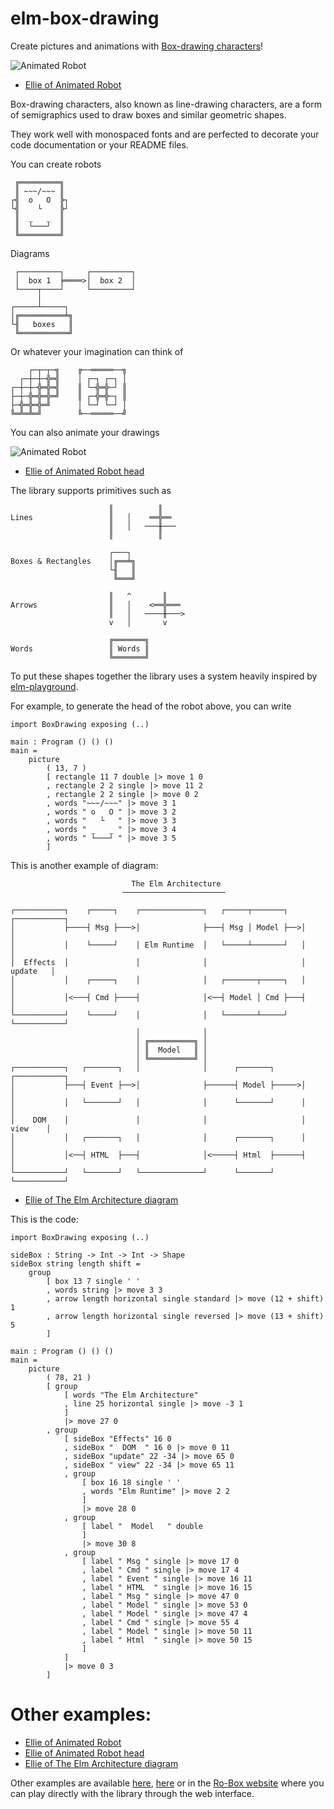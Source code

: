 # elm-box-drawing

Create pictures and animations with [Box-drawing characters](https://en.wikipedia.org/wiki/Box-drawing_character)!

![Animated Robot](https://lucamug.github.io/elm-box-drawing/images/robot-animation.gif)

* [Ellie of Animated Robot](https://ellie-app.com/9T8p4zgj3QKa1)

Box-drawing characters, also known as line-drawing characters, are a form of semigraphics used to draw boxes and similar geometric shapes.

They work well with monospaced fonts and are perfected to decorate your code documentation or your README files.

You can create robots

     ╔═════════╗
     ║ ~~~/~~~ ║
    ┌╣  o   O  ╠┐
    └╣    └    ╠┘
     ║  _   _  ║
     ║  └───┘  ║
     ╚═════════╝

Diagrams

     ┌─────────┐     ┌─────────┐
     │  box 1  ╞════>│  box 2  │
     └────┬────┘     └─────────┘
          │
    ┌─────┴─────┐
    │╔══════════╧╗
    └╢   boxes   ║
     ╚═══════════╝

Or whatever your imagination can think of

        ┌─┬─┬─╗    ╔──═════──╗
      ┌─┼─┼─╬═╣    │ ┌─┐ ┌─┐ │
    ┌─┼─┼─╬═╬═╣    ║ └─╬═╬─┘ ║
    ├─┼─╬═╬═╬═╝    ║ ┌─╬═╬─┐ ║
    ├─╬═╬═╬═╝      │ └─┘ └─┘ │
    ╚═╩═╩═╝        ╚──═════──╝

You can also animate your drawings

![Animated Robot](https://lucamug.github.io/elm-box-drawing/images/blinking-small.gif)

* [Ellie of Animated Robot head](https://ellie-app.com/9T8nz9XNT4Za1)

The library supports primitives such as

                          ║          ║
    Lines                 ║   │    ══╬══
                          ║   │   ───╫───
                          ║          ║

                          ┌───┐
    Boxes & Rectangles    │╔══╧╗
                          └╢   ║
                           ╚═══╝

                          ║   ^       ║
    Arrows                ║   │    <══╬═══
                          ║   │   ────╫───>
                          v   │       v

                          ╔═══════╗
    Words                 ║ Words ║
                          ╚═══════╝


To put these shapes together the library uses a system heavily inspired by [elm-playground](https://package.elm-lang.org/packages/evancz/elm-playground/latest/).

For example, to generate the head of the robot above, you can write

    import BoxDrawing exposing (..)

    main : Program () () ()
    main =
        picture
            ( 13, 7 )
            [ rectangle 11 7 double |> move 1 0
            , rectangle 2 2 single |> move 11 2
            , rectangle 2 2 single |> move 0 2
            , words "~~~/~~~" |> move 3 1
            , words " o   O " |> move 3 2
            , words "   └   " |> move 3 3
            , words " _   _ " |> move 3 4
            , words " └───┘ " |> move 3 5
            ]


This is another example of diagram:

                               The Elm Architecture                               
                             ───────────────────────                              

    ┌───────────┐    ┌─────┐    ┌──────────────┐   ┌─────┬───────┐   ┌───────────┐
    │           ├────┤ Msg ├───>│              ├───┤ Msg │ Model ├──>│           │
    │           │    └─────┘    │ Elm Runtime  │   └─────┴───────┘   │           │
    │  Effects  │               │              │                     │  update   │
    │           │    ┌─────┐    │              │   ┌───────┬─────┐   │           │
    │           │<───┤ Cmd ├────┤              │<──┤ Model │ Cmd ├───┤           │
    └───────────┘    └─────┘    │              │   └───────┴─────┘   └───────────┘
                                │              │                                  
                                │ ╔══════════╗ │                                  
                                │ ║  Model   ║ │                                  
                                │ ╚══════════╝ │                                  
    ┌───────────┐   ┌───────┐   │              │      ┌───────┐      ┌───────────┐
    │           ├───┤ Event ├──>│              ├──────┤ Model ├─────>│           │
    │           │   └───────┘   │              │      └───────┘      │           │
    │    DOM    │               │              │                     │   view    │
    │           │   ┌───────┐   │              │      ┌───────┐      │           │
    │           │<──┤ HTML  ├───┤              │<─────┤ Html  ├──────┤           │
    └───────────┘   └───────┘   └──────────────┘      └───────┘      └───────────┘

* [Ellie of The Elm Architecture diagram](https://ellie-app.com/9T8kXPWHf8Za1)

This is the code:

    import BoxDrawing exposing (..)

    sideBox : String -> Int -> Int -> Shape
    sideBox string length shift =
        group
            [ box 13 7 single ' '
            , words string |> move 3 3
            , arrow length horizontal single standard |> move (12 + shift) 1
            , arrow length horizontal single reversed |> move (13 + shift) 5
            ]

    main : Program () () ()
    main =
        picture
            ( 78, 21 )
            [ group
                [ words "The Elm Architecture"
                , line 25 horizontal single |> move -3 1
                ]
                |> move 27 0
            , group
                [ sideBox "Effects" 16 0
                , sideBox "  DOM  " 16 0 |> move 0 11
                , sideBox "update" 22 -34 |> move 65 0
                , sideBox " view" 22 -34 |> move 65 11
                , group
                    [ box 16 18 single ' '
                    , words "Elm Runtime" |> move 2 2
                    ]
                    |> move 28 0
                , group
                    [ label "  Model   " double
                    ]
                    |> move 30 8
                , group
                    [ label " Msg " single |> move 17 0
                    , label " Cmd " single |> move 17 4
                    , label " Event " single |> move 16 11
                    , label " HTML  " single |> move 16 15
                    , label " Msg " single |> move 47 0
                    , label " Model " single |> move 53 0
                    , label " Model " single |> move 47 4
                    , label " Cmd " single |> move 55 4
                    , label " Model " single |> move 50 11
                    , label " Html  " single |> move 50 15
                    ]
                ]
                |> move 0 3
            ]


# Other examples:

* [Ellie of Animated Robot](https://ellie-app.com/9T8p4zgj3QKa1)
* [Ellie of Animated Robot head](https://ellie-app.com/9T8nz9XNT4Za1)
* [Ellie of The Elm Architecture diagram](https://ellie-app.com/9T8kXPWHf8Za1)

Other examples are available [here](https://github.com/lucamug/elm-box-drawing/tree/master/examples), [here](https://github.com/lucamug/ro-box/tree/master/src/Examples) or in the [Ro-Box website](https://ro-box.netlify.app/) where you can play directly with the library through the web interface.


